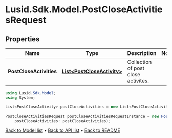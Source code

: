 # Lusid.Sdk.Model.PostCloseActivitiesRequest

## Properties

Name | Type | Description | Notes
------------ | ------------- | ------------- | -------------
**PostCloseActivities** | [**List&lt;PostCloseActivity&gt;**](PostCloseActivity.md) | Collection of post close activites. | 

```csharp
using Lusid.Sdk.Model;
using System;

List<PostCloseActivity> postCloseActivities = new List<PostCloseActivity>();

PostCloseActivitiesRequest postCloseActivitiesRequestInstance = new PostCloseActivitiesRequest(
    postCloseActivities: postCloseActivities);
```

[Back to Model list](../README.md#documentation-for-models) &#8226; [Back to API list](../README.md#documentation-for-api-endpoints) &#8226; [Back to README](../README.md)
